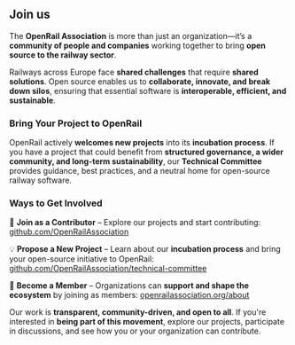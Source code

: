 ## Join us

The **OpenRail Association** is more than just an organization—it’s a **community of people and companies** working together to bring **open source to the railway sector**.

Railways across Europe face **shared challenges** that require **shared solutions**. Open source enables us to **collaborate, innovate, and break down silos**, ensuring that essential software is **interoperable, efficient, and sustainable**.

### Bring Your Project to OpenRail

OpenRail actively **welcomes new projects** into its **incubation process**. If you have a project that could benefit from **structured governance, a wider community, and long-term sustainability**, our **Technical Committee** provides guidance, best practices, and a neutral home for open-source railway software.

### Ways to Get Involved

🚆 **Join as a Contributor** – Explore our projects and start contributing: [github.com/OpenRailAssociation](https://github.com/OpenRailAssociation)

💡 **Propose a New Project** – Learn about our **incubation process** and bring your open-source initiative to OpenRail: [github.com/OpenRailAssociation/technical-committee](https://github.com/OpenRailAssociation/technical-committee)

🏢 **Become a Member** – Organizations can **support and shape the ecosystem** by joining as members: [openrailassociation.org/about](https://openrailassociation.org/about)

Our work is **transparent, community-driven, and open to all**. If you're interested in **being part of this movement**, explore our projects, participate in discussions, and see how you or your organization can contribute.
